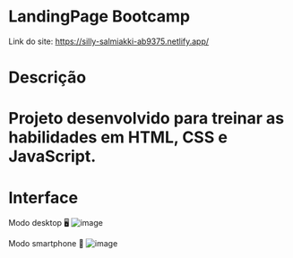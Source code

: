 <h1>LandingPage Bootcamp</h1>

Link do site: https://silly-salmiakki-ab9375.netlify.app/

<h1>Descrição<h1>

Projeto desenvolvido para treinar as habilidades em HTML, CSS e JavaScript.

<h1>Interface</h1>

Modo desktop 🖥
![image](https://github.com/ViniciusCoradini76/LandingPage-Bootcamp/assets/138939351/dddfd580-e6c7-420f-898c-8348ea0efe1f)

Modo smartphone 📱
![image](https://github.com/ViniciusCoradini76/LandingPage-Bootcamp/assets/138939351/b90350e3-38b8-4a5c-83c9-70beb7ff6370)


